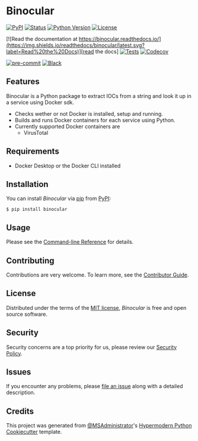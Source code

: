 # Binocular

[![PyPI](https://img.shields.io/pypi/v/binocular.svg)][pypi status]
[![Status](https://img.shields.io/pypi/status/binocular.svg)][pypi status]
[![Python Version](https://img.shields.io/pypi/pyversions/binocular)][pypi status]
[![License](https://img.shields.io/pypi/l/binocular)][license]

[![Read the documentation at https://binocular.readthedocs.io/](https://img.shields.io/readthedocs/binocular/latest.svg?label=Read%20the%20Docs)][read the docs]
[![Tests](https://github.com/redcanaryco/binocular/workflows/Tests/badge.svg)][tests]
[![Codecov](https://codecov.io/gh/redcanaryco/binocular/branch/main/graph/badge.svg)][codecov]

[![pre-commit](https://img.shields.io/badge/pre--commit-enabled-brightgreen?logo=pre-commit&logoColor=white)][pre-commit]
[![Black](https://img.shields.io/badge/code%20style-black-000000.svg)][black]

[pypi status]: https://pypi.org/project/binocular/
[read the docs]: https://binocular.readthedocs.io/
[tests]: https://github.com/redcanaryco/binocular/actions?workflow=Tests
[codecov]: https://app.codecov.io/gh/redcanaryco/binocular
[pre-commit]: https://github.com/pre-commit/pre-commit
[black]: https://github.com/psf/black

## Features

Binocular is a Python package to extract IOCs from a string and look it up in a service using Docker sdk.

- Checks wether or not Docker is installed, setup and running.
- Builds and runs Docker containers for each service using Python.
- Currently supported Docker containers are
    - VirusTotal


## Requirements

- Docker Desktop or the Docker CLI installed

## Installation

You can install _Binocular_ via [pip] from [PyPI]:

```console
$ pip install binocular
```

## Usage

Please see the [Command-line Reference] for details.

## Contributing

Contributions are very welcome.
To learn more, see the [Contributor Guide].

## License

Distributed under the terms of the [MIT license][license],
_Binocular_ is free and open source software.

## Security

Security concerns are a top priority for us, please review our [Security Policy](SECURITY.md).

## Issues

If you encounter any problems,
please [file an issue] along with a detailed description.

## Credits

This project was generated from [@MSAdministrator]'s [Hypermodern Python Cookiecutter] template.

[@MSAdministrator]: https://github.com/MSAdministrator
[pypi]: https://pypi.org/
[hypermodern python cookiecutter]: https://github.com/cjolowicz/cookiecutter-hypermodern-python
[file an issue]: https://github.com/redcanaryco/binocular/issues
[pip]: https://pip.pypa.io/

<!-- github-only -->

[license]: https://github.com/redcanaryco/binocular/blob/main/LICENSE
[contributor guide]: https://github.com/redcanaryco/binocular/blob/main/CONTRIBUTING.md
[command-line reference]: https://binocular.readthedocs.io/en/latest/usage.html
